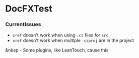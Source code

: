 # DocFXTest

### CurrentIssues
- `xref` doesn't work when using `.cs` files for `src`
- `xref` doesn't work when multlple `.csproj` are in the project

&nbsp - Some plugins, like LeanTouch, cause this

